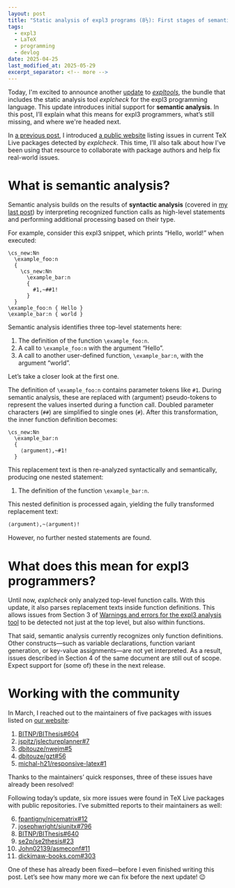 ```yaml
---
layout: post
title: "Static analysis of expl3 programs (8½): First stages of semantic analysis and working with the community"
tags:
  - expl3
  - LaTeX
  - programming
  - devlog
date: 2025-04-25
last_modified_at: 2025-05-29
excerpt_separator: <!-- more -->
---
```


Today, I'm excited to announce another [update][2] to [_expltools_][1], the bundle that includes the static analysis tool _explcheck_ for the expl3 programming language. This update introduces initial support for **semantic analysis**. In this post, I’ll explain what this means for expl3 programmers, what’s still missing, and where we're headed next.

In [a previous post][3], I introduced [a public website][4] listing issues in current TeX Live packages detected by _explcheck_. This time, I’ll also talk about how I’ve been using that resource to collaborate with package authors and help fix real-world issues.

<!-- more -->

# What is semantic analysis?

Semantic analysis builds on the results of **syntactic analysis** (covered in [my last post][5]) by interpreting recognized function calls as high-level statements and performing additional processing based on their type.

For example, consider this expl3 snippet, which prints “Hello, world!” when executed:

    \cs_new:Nn
      \example_foo:n
      {
        \cs_new:Nn
          \example_bar:n
          {
            #1,~##1!
          }
      }
    \example_foo:n { Hello }
    \example_bar:n { world }

Semantic analysis identifies three top-level statements here:

1. The definition of the function `\example_foo:n`.
2. A call to `\example_foo:n` with the argument “Hello”.
3. A call to another user-defined function, `\example_bar:n`, with the argument “world”.

Let’s take a closer look at the first one.

The definition of `\example_foo:n` contains parameter tokens like `#1`. During semantic analysis, these are replaced with ⟨argument⟩ pseudo-tokens to represent the values inserted during a function call. Doubled parameter characters (`##`) are simplified to single ones (`#`). After this transformation, the inner function definition becomes:

    \cs_new:Nn
      \example_bar:n
      {
        ⟨argument⟩,~#1!
      }

This replacement text is then re-analyzed syntactically and semantically, producing one nested statement:

1. The definition of the function `\example_bar:n`.

This nested definition is processed again, yielding the fully transformed replacement text:

```latex
⟨argument⟩,~⟨argument⟩!
```

However, no further nested statements are found.

# What does this mean for expl3 programmers?

Until now, _explcheck_ only analyzed top-level function calls. With this update, it also parses replacement texts inside function definitions. This allows issues from Section 3 of [Warnings and errors for the expl3 analysis tool][6] to be detected not just at the top level, but also within functions.

That said, semantic analysis currently recognizes only function definitions. Other constructs—such as variable declarations, function variant generation, or key-value assignments—are not yet interpreted. As a result, issues described in Section 4 of the same document are still out of scope. Expect support for (some of) these in the next release.

# Working with the community

In March, I reached out to the maintainers of five packages with issues listed on [our website][4]:

1. [BITNP/BIThesis#604](https://github.com/BITNP/BIThesis/issues/604)
2. [jspitz/jslectureplanner#7](https://github.com/jspitz/jslectureplanner/issues/7)
3. [dbitouze/nwejm#5](https://github.com/dbitouze/nwejm/issues/5)
4. [dbitouze/gzt#56](https://github.com/dbitouze/gzt/issues/56)
5. [michal-h21/responsive-latex#1](https://github.com/michal-h21/responsive-latex/issues/1)

Thanks to the maintainers’ quick responses, three of these issues have already been resolved!

Following today’s update, six more issues were found in TeX Live packages with public repositories. I’ve submitted reports to their maintainers as well:

6. [fpantigny/nicematrix#12](https://github.com/fpantigny/nicematrix/issues/12)  
7. [josephwright/siunitx#796](https://github.com/josephwright/siunitx/issues/796)  
8. [BITNP/BIThesis#640](https://github.com/BITNP/BIThesis/issues/640)  
9. [se2p/se2thesis#23](https://github.com/se2p/se2thesis/issues/23)  
10. [John02139/asmeconf#11](https://github.com/John02139/asmeconf/issues/11)  
11. [dickimaw-books.com#303](https://dickimaw-books.com/bugtracker.php?key=303)

One of these has already been fixed—before I even finished writing this post. Let’s see how many more we can fix before the next update! 😉

[1]: https://ctan.org/pkg/expltools  
[2]: https://github.com/Witiko/expltools/releases/tag/2025-04-25  
[3]: /Expl3-Linter-7  
[4]: https://koppor.github.io/explcheck-issues/  
[5]: /Expl3-Linter-8  
[6]: https://github.com/witiko/expltools/releases/download/latest/warnings-and-errors.pdf
